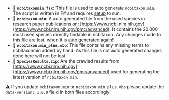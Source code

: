 - 📄 **`ncbitaxonmin.fsx`**: This file is used to auto generate `ncbitaxon.min`. The script is written in F# and requires [setup](https://learn.microsoft.com/en-us/dotnet/fsharp/get-started/get-started-vscode) to run.
- 📄 **`ncbitaxon.min`**: A auto generated file from the used species in research paper publications on: [https://www.ncbi.nlm.nih.gov](https://www.ncbi.nlm.nih.gov/pmc/advanced). It contains the 20.000 most used species directly findable in ncbitaxon. Any changes made to this file are lost, when it is auto generated again!
- 📄 **`ncbitaxon.min_plus.obo`**: This file contains any missing terms to ncbitaxonmin added by hand. As this file is not auto generated changes done here will not be lost.
- 📁 **`SpeciesResults.zip`**: Are the crawled results from [https://www.ncbi.nlm.nih.gov](https://www.ncbi.nlm.nih.gov/pmc/advanced) used for generating the latest version of `ncbitaxon.min`.

⚠️ If you update `ncbitaxon.min` or `ncbitaxon.min_plus.obo` please update the `data-version: 1.0.0` field in both files accordingly!